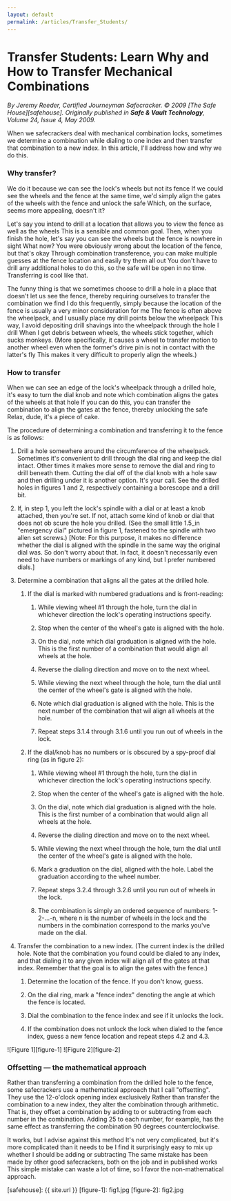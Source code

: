 ```yaml
---
layout: default
permalink: /articles/Transfer_Students/
---
```


# Transfer Students: Learn Why and How to Transfer Mechanical Combinations
*By Jeremy Reeder, Certified Journeyman Safecracker. © 2009 [The Safe
House][safehouse]. Originally published in __Safe & Vault Technology__, Volume
24, Issue 4, May 2009.*

When we safecrackers deal with mechanical combination locks, sometimes we
determine a combination while dialing to one index and then transfer that
combination to a new index. In this article, I'll address how and why we do
this.

### Why transfer?
We do it because we can see the lock's wheels but not its fence If we could
see the wheels and the fence at the same time, we'd simply align the gates of
the wheels with the fence and unlock the safe Which, on the surface, seems
more appealing, doesn't it?

Let's say you intend to drill at a location that allows you to view the fence
as well as the wheels This is a sensible and common goal.  Then, when you
finish the hole, let's say you can see the wheels but the fence is nowhere in
sight What now?  You were obviously wrong about the location of the fence,
but that's okay Through combination transference, you can make multiple
guesses at the fence location and easily try them all out You don't have to
drill any additional holes to do this, so the safe will be open in no time.
Transferring is cool like that.

The funny thing is that we sometimes choose to drill a hole in a place that
doesn't let us see the fence, thereby requiring ourselves to transfer the
combination we find I do this frequently, simply because the location of the
fence is usually a very minor consideration for me The fence is often above
the wheelpack, and I usually place my drill points below the wheelpack This
way, I avoid depositing drill shavings into the wheelpack through the hole I
drill When I get debris between wheels, the wheels stick together, which
sucks monkeys. (More specifically, it causes a wheel to transfer motion to
another wheel even when the former's drive pin is not in contact with the
latter's fly This makes it very difficult to properly align the wheels.)

### How to transfer
When we can see an edge of the lock's wheelpack through a drilled hole, it's
easy to turn the dial knob and note which combination aligns the gates of the
wheels at that hole If you can do this, you can transfer the combination to
align the gates at the fence, thereby unlocking the safe Relax, dude, it's a
piece of cake.

The procedure of determining a combination and transferring it to the fence is as follows:
1. Drill a hole somewhere around the circumference of the wheelpack. Sometimes it's convenient to drill through the dial ring and keep the dial intact.  Other times it makes more sense to remove the dial and ring to drill beneath them. Cutting the dial off of the dial knob with a hole saw and then drilling under it is another option. It's your call. See the drilled holes in figures 1 and 2, respectively containing a borescope and a drill bit.

2. If, in step 1, you left the lock's spindle with a dial or at least a knob attached, then you're set. If not, attach some kind of knob or dial that does not ob	scure the hole you drilled. (See the small little 1.5_in "emergency dial" pictured in figure 1, fastened to the spindle with two allen set screws.) [Note: For this purpose, it makes no difference whether the dial is aligned with the spindle in the same way the original dial was. So don't worry about that. In fact, it doesn't necessarily even need to have numbers or markings of any kind, but I prefer numbered dials.]

3. Determine a combination that aligns all the gates at the drilled hole.

	1. If the dial is marked with numbered graduations and is front-reading:

		1. While viewing wheel #1 through the hole, turn the dial in whichever direction the lock's operating instructions specify.

		2. Stop when the center of the wheel's gate is aligned with the hole.

		3. On the dial, note which dial graduation is aligned with the hole.  This is the first number of a combination that would align all wheels at the hole.

		4. Reverse the dialing direction and move on to the next wheel.
		
		5. While viewing the next wheel through the hole, turn the dial until the center of the wheel's gate is aligned with the hole.

		6. Note which dial graduation is aligned with the hole.  This is the next number of the combination that wil align all wheels at the hole.

		7. Repeat steps 3.1.4 through 3.1.6 until you run out of wheels in the lock.

	2. If the dial/knob has no numbers or is obscured by a spy-proof dial ring (as in figure 2):

		1. While viewing wheel #1 through the hole, turn the dial in whichever direction the lock's operating instructions specify.

		2. Stop when the center of the wheel's gate is aligned with the hole.

		3. On the dial, note which dial graduation is aligned with the hole.  This is the first number of a combination that would align all wheels at the hole.

		4. Reverse the dialing direction and move on to the next wheel.

		5. While viewing the next wheel through the hole, turn the dial until the center of the wheel's gate is aligned with the hole.

		6. Mark a graduation on the dial, aligned with the hole.  Label the graduation according to the wheel number.

		7. Repeat steps 3.2.4 through 3.2.6 until you run out of wheels in the lock.

		8. The combination is simply an ordered sequence of numbers:  1-2-...-n, where n is the number of wheels in the lock and the numbers in the combination correspond to the marks you've made on the dial.

4. Transfer the combination to a new index. (The current index is the drilled hole.  Note that the combination you found could be dialed to any index, and that dialing it to any given index will align all of the gates at that index.  Remember that the goal is to align the gates with the fence.)

	1. Determine the location of the fence.  If you don't know, guess.

	2. On the dial ring, mark a "fence index" denoting the angle at which the fence is located.

	3. Dial the combination to the fence index and see if it unlocks the lock.

	4. If the combination does not unlock the lock when dialed to the fence index, guess a new fence location and repeat steps 4.2 and 4.3.

<div class="gallery" markdown="1">
![Figure 1][figure-1]
![Figure 2][figure-2]
</div>

### Offsetting — the mathematical approach
Rather than transferring a combination from the drilled hole to the fence, some
safecrackers use a mathematical approach that I call "offsetting". They use the
12-o'clock opening index exclusively Rather than transfer the combination to
a new index, they alter the combination through arithmetic. That is, they
offset a combination by adding to or subtracting from each number in the
combination. Adding 25 to each number, for example, has the same effect as
transferring the combination 90 degrees counterclockwise.

It works, but I advise against this method It's not very complicated, but
it's more complicated than it needs to be I find it surprisingly easy to mix
up whether I should be adding or subtracting The same mistake has been made
by other good safecrackers, both on the job and in published works This
simple mistake can waste a lot of time, so I favor the non-mathematical
approach.


[safehouse]: {{ site.url }}
[figure-1]:  fig1.jpg
[figure-2]:  fig2.jpg
